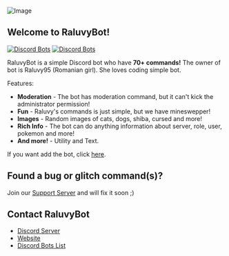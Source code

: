 ![Image](logo.png)
## Welcome to RaluvyBot!
[![Discord Bots](https://discordbots.org/api/widget/status/489061565430235136.svg?noavatar=true)](https://discordbots.org/bot/489061565430235136) [![Discord Bots](https://discordbots.org/api/widget/lib/489061565430235136.svg?noavatar=true)](https://discordbots.org/bot/489061565430235136)

RaluvyBot is a simple Discord bot who have **70+ commands!** The owner of bot is Raluvy95 (Romanian girl). She loves coding simple bot.

Features:
* **Moderation** - The bot has moderation command, but it can't kick the administrator permission!
* **Fun** - Raluvy's commands is just simple, but we have mineswepper!
* **Images** - Random images of cats, dogs, shiba, cursed and more!
* **Rich Info** - The bot can do anything information about server, role, user, pokemon and more!
* **And more!** - Utility and Text.

If you want add the bot, click [here](http://bit.ly/InviteRaluvyBot).

## Found a bug or glitch command(s)?
Join our [Support Server](http://discord.gg/bazhjYQ) and will fix it soon ;)

## Contact RaluvyBot

* [Discord Server](http://discord.gg/bazhjYQ)
* [Website](http://raluvybot.coolpage.biz/)
* [Discord Bots List](https://discordbots.org/bot/489061565430235136)

